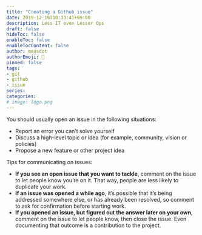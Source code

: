 ```yaml
---
title: "Creating a Github issue"
date: 2019-12-18T10:33:41+09:00
description: Less IT even Lesser Ops
draft: false
hideToc: false
enableToc: false
enableTocContent: false
author: measdot
authorEmoji: 🎅
pinned: false
tags:
- git
- github
- issue
series:
categories:
# image: logo.png
---
```


You should usually open an issue in the following situations:

- Report an error you can’t solve yourself
- Discuss a high-level topic or idea (for example, community, vision or policies)
- Propose a new feature or other project idea

Tips for communicating on issues:

- **If you see an open issue that you want to tackle**, comment on the issue to let people know you’re on it. That way, people are less likely to duplicate your work.
- **If an issue was opened a while ago**, it’s possible that it’s being addressed somewhere else, or has already been resolved, so comment to ask for confirmation before starting work.
- **If you opened an issue, but figured out the answer later on your own**, comment on the issue to let people know, then close the issue. Even documenting that outcome is a contribution to the project.
